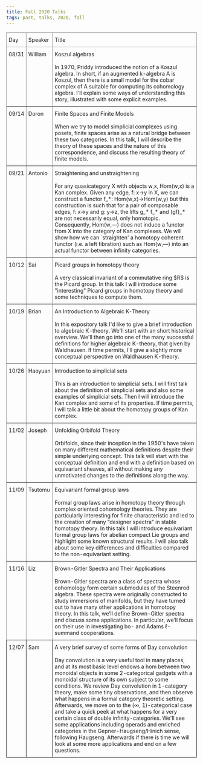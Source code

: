 ```yaml
---
title: Fall 2020 Talks
tags: past, talks, 2020, fall
---
```



<p></p>

<style type="text/css">
.tg  {border-collapse:collapse;border-spacing:0;}
.tg td{border-color:black;border-style:solid;border-width:1px;font-size:14px;
  overflow:hidden;padding:10px 5px;word-break:normal;}
.tg th{border-color:black;border-style:solid;border-width:1px;font-size:14px;
  font-weight:normal;overflow:hidden;padding:10px 5px;word-break:normal;}
.tg .tg-0pky{border-color:inherit;text-align:left;vertical-align:top}
.tg .tg-0lax{text-align:left;vertical-align:top}
</style>
<table class="tg" width="100%">
<thead>
  <tr>
    <th class="tg-0pky">Day</th>
    <th class="tg-0pky">Speaker</th>
    <th class="tg-0pky">Title</th>
  </tr>
</thead>
<tbody>
  <tr>
    <td class="tg-0pky">08/31</td>
    <td class="tg-0pky">William</td>
    <td class="tg-0pky">Koszul algebras <br> <br> In 1970, Priddy introduced the notion of a Koszul algebra. In short, if an augmented k-algebra A is Koszul, then there is a small model for the cobar complex of A suitable for computing its cohomology algebra. I'll explain some ways of understanding this story, illustrated with some explicit examples. </td>
  </tr>
  <tr>
    <td class="tg-0pky">09/14</td>
    <td class="tg-0pky">Doron</td>
    <td class="tg-0pky">Finite Spaces and Finite Models<br> <br> When we try to model simplicial complexes using posets, finite spaces arise as a natural bridge between these two categories. In this talk, I will describe the theory of these spaces and the nature of this correspondence, and discuss the resulting theory of finite models. </td>
  </tr>
  <tr>
    <td class="tg-0pky">09/21</td>
    <td class="tg-0pky">Antonio</td>
    <td class="tg-0pky">Straightening and unstraightening <br> <br> For any quasicategory X with objects w,x, Hom(w,x) is a Kan complex. Given any edge, f: x→y in X, we can construct a functor f_&ast;: Hom(w,x)→Hom(w,y) but this construction is such that for a pair of composable edges, f: x→y and g: y→z, the lifts g_* f_* and (gf)_* are not necessarily equal, only homotopic. Consequently, Hom(w,&mdash;) does not induce a functor from X into the category of Kan complexes. We will show how we can `straighten' a homotopy coherent functor (i.e. a left fibration) such as Hom(w,&mdash;) into an actual functor between infinity categories. </td>
  </tr>
  <tr>
    <td class="tg-0pky">10/12<br></td>
    <td class="tg-0pky">Sai</td>
    <td class="tg-0pky">Picard groups in homotopy theory <br> <br>  A very classical invariant of a commutative ring $R$ is the Picard group. In this talk I will introduce some "interesting" Picard groups in homotopy theory and some techniques to compute them.</td>
  </tr>
  <tr>
    <td class="tg-0pky">10/19</td>
    <td class="tg-0pky">Brian</td>
    <td class="tg-0pky">An Introduction to Algebraic K-Theory <br> <br> In this expository talk I'd like to give a brief introduction to algebraic K-theory. We'll start with an short historical overview. We'll then go into one of the many successful definitions for higher algebraic K-theory, that given by Waldhausen. If time permits, I'll give a slightly more conceptual perspective on Waldhausen K-theory. </td>
  </tr>
  <tr>
    <td class="tg-0pky">10/26</td>
    <td class="tg-0pky">Haoyuan</td>
    <td class="tg-0pky">Introduction to simplicial sets <br> <br> This is an introduction to simplicial sets. I will first talk about the definition of simplicial sets and also some examples of simplicial sets. Then I will introduce the Kan complex and some of its properties. If time permits, I will talk a little bit about the homotopy groups of Kan complex. </td>
  </tr>
  <tr>
    <td class="tg-0pky">11/02</td>
    <td class="tg-0pky">Joseph</td>
    <td class="tg-0pky">Unfolding Orbifold Theory <br> <br> Orbifolds, since their inception in the 1950's have taken on many different mathematical definitions despite their simple underlying concept. This talk will start with the conceptual definition and end with a definition based on equivariant sheaves, all without making any unmotivated changes to the definitions along the way.  </td>
  </tr>
  <tr>
    <td class="tg-0pky">11/09</td>
    <td class="tg-0pky">Tsutomu</td>
    <td class="tg-0pky">Equivariant formal group laws <br> <br> Formal group laws arise in homotopy theory through complex oriented cohomology theories. They are particularly interesting for finite characteristic and led to the creation of many “designer spectra" in stable homotopy theory. In this talk I will introduce equivariant formal group laws for abelian compact Lie groups and highlight some known structural results. I will also talk about some key differences and difficulties compared to the non-equivariant setting. </td>
  </tr>
  <tr>
    <td class="tg-0pky">11/16</td>
    <td class="tg-0pky">Liz</td>
    <td class="tg-0pky">Brown-Gitler Spectra and Their Applications<br> <br> Brown-Gitler spectra are a class of spectra whose cohomology form certain submodules of the Steenrod algebra. These spectra were originally constructed to study immersions of manifolds, but they have turned out to have many other applications in homotopy theory. In this talk, we’ll define Brown-Gitler spectra and discuss some applications. In particular, we’ll focus on their use in investigating bo- and Adams ℓ-summand cooperations. </td>
  </tr>
  <tr>
    <td class="tg-0lax">12/07<br></td>
    <td class="tg-0lax">Sam</td>
    <td class="tg-0lax">A very brief survey of some forms of Day convolution <br> <br> Day convolution is a very useful tool in many places, and at its most basic level endows a hom between two monoidal objects in some 2-categorical gadgets with a monoidal structure of its own subject to some conditions. We review Day convolution in 1-category theory, make some tiny observations, and then observe what happens in a formal category theoretic setting. Afterwards, we move on to the (∞, 1)-categorical case and take a quick peek at what happens for a very certain class of double infinity-categories. We'll see some applications including operads and enriched categories in the Gepner-Haugseng/Hinich sense, following Haugseng. Afterwards if there is time we will look at some more applications and end on a few questions. </td>
  </tr>
</tbody>
</table>
